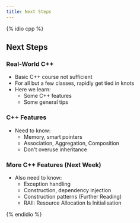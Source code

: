 ```yaml
---
title: Next Steps
---
```


{% idio cpp %}

## Next Steps

### Real-World C++

* Basic C++ course not sufficient
* For all but a few classes, rapidly get tied in knots
* Here we learn:
    * Some C++ features
    * Some general tips


### C++ Features

* Need to know:
    * Memory, smart pointers
    * Association, Aggregation, Composition
    * Don't overuse inheritance


### More C++ Features (Next Week)

* Also need to know:
    * Exception handling
    * Construction, dependency injection
    * Construction patterns (Further Reading)
    * RAII: Resource Allocation Is Initialisation
 
{% endidio %}
